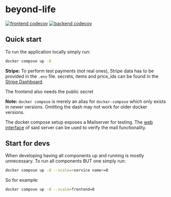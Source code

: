 # beyond-life

[![frontend codecov](https://codecov.siebtesleben.de/badges/frontend-coverage.svg)](https://codecov.siebtesleben.de/main/frontend/index.html) [![backend codecov](https://codecov.siebtesleben.de/badges/backend-coverage.svg)](https://codecov.siebtesleben.de/main/backend/index.html)

## Quick start

To run the application locally simply run:

```sh
docker compose up -d
```

**Stripe:**
To perform test payments (not real ones), Stripe data has to be provided in the `.env` file.
secrets, items and price_ids can be found in the [Stripe Dashboard](https://dashboard.stripe.com/test/dashboard).

The frontend also needs the public secret

**Note:** `docker compose` is merely an alias for `docker-compose` which only exists in newer versions. Omitting the dash may not work for older docker versions.

The docker compose setup exposes a Mailserver for testing. The [web interface](http://localhost:5001/) of said server can be used to verify the mail functionality.


## Start for devs

When developing having all components up and running is mostly unnecessary.
To run all components BUT one simply run:

```sh
docker compose up -d --scale=<service name>=0
```

So for example:

```sh
docker compose up -d --scale=frontend=0
```






